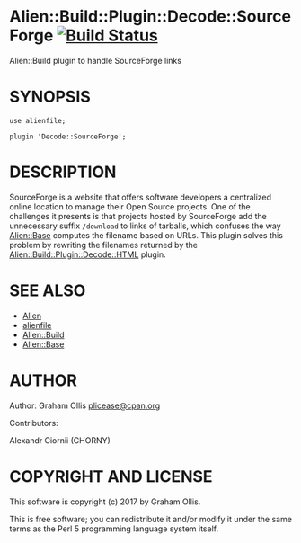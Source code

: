 # Alien::Build::Plugin::Decode::SourceForge [![Build Status](https://secure.travis-ci.org/plicease/Alien-Build-Plugin-Decode-SourceForge.png)](http://travis-ci.org/plicease/Alien-Build-Plugin-Decode-SourceForge)

Alien::Build plugin to handle SourceForge links

# SYNOPSIS

    use alienfile;
    
    plugin 'Decode::SourceForge';

# DESCRIPTION

SourceForge is a website that offers software developers a centralized online location to
manage their Open Source projects.  One of the challenges it presents is that projects
hosted by SourceForge add the unnecessary suffix `/download` to links of tarballs, which
confuses the way [Alien::Base](https://metacpan.org/pod/Alien::Base) computes the filename based on URLs.  This plugin solves
this problem by rewriting the filenames returned by the [Alien::Build::Plugin::Decode::HTML](https://metacpan.org/pod/Alien::Build::Plugin::Decode::HTML)
plugin.

# SEE ALSO

- [Alien](https://metacpan.org/pod/Alien)
- [alienfile](https://metacpan.org/pod/alienfile)
- [Alien::Build](https://metacpan.org/pod/Alien::Build)
- [Alien::Base](https://metacpan.org/pod/Alien::Base)

# AUTHOR

Author: Graham Ollis <plicease@cpan.org>

Contributors:

Alexandr Ciornii (CHORNY)

# COPYRIGHT AND LICENSE

This software is copyright (c) 2017 by Graham Ollis.

This is free software; you can redistribute it and/or modify it under
the same terms as the Perl 5 programming language system itself.

